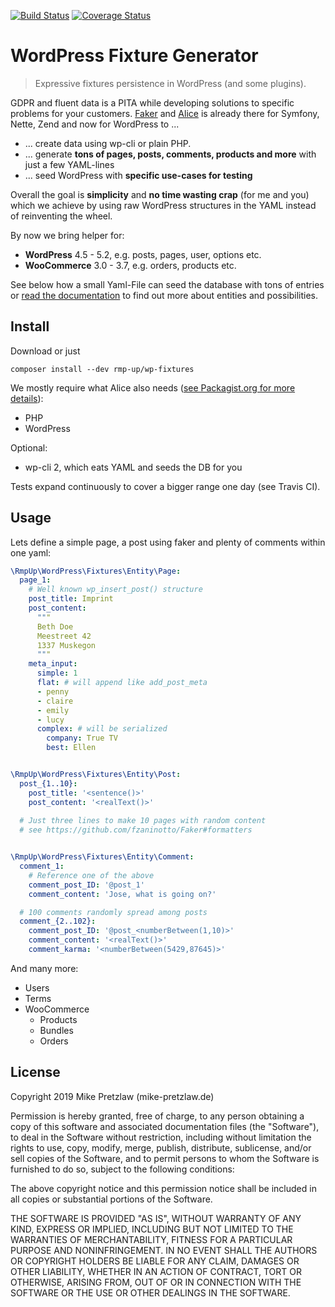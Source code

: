 [![Build Status](https://travis-ci.org/rmp-up/wp-fixtures.svg?branch=master)](https://travis-ci.org/rmp-up/wp-fixtures)
[![Coverage Status](https://coveralls.io/repos/github/rmp-up/wp-fixtures/badge.svg)](https://coveralls.io/github/rmp-up/wp-fixtures)

# WordPress Fixture Generator

> Expressive fixtures persistence in WordPress (and some plugins).

GDPR and fluent data is a PITA while developing solutions
to specific problems for your customers.
[Faker](https://github.com/fzaninotto/Faker)
and [Alice](https://github.com/nelmio/alice)
is already there for Symfony, Nette, Zend and now for WordPress to ...

* ... create data using wp-cli or plain PHP.
* ... generate **tons of pages, posts, comments, products
      and more** with just a few YAML-lines
* ... seed WordPress with **specific use-cases for testing**

Overall the goal is **simplicity** and **no time wasting crap** (for me and you)
which we achieve by using raw WordPress structures in the YAML instead of
reinventing the wheel.

By now we bring helper for:

* **WordPress** 4.5 - 5.2, e.g. posts, pages, user, options etc.
* **WooCommerce** 3.0 - 3.7, e.g. orders, products etc.

See below how a small Yaml-File can seed the database with tons of entries
or [read the documentation](https://github.com/rmp-up/wp-fixtures/releases)
to find out more about entities and possibilities.


## Install

Download or just

    composer install --dev rmp-up/wp-fixtures

We mostly require what Alice also needs
([see Packagist.org for more details](https://packagist.org/packages/rmp-up/wp-fixtures)):

* PHP
* WordPress

Optional:

* wp-cli 2, which eats YAML and seeds the DB for you

Tests expand continuously to cover a bigger range one day (see Travis CI).


## Usage

Lets define a simple page,
a post using faker
and plenty of comments within one yaml:

```yaml
\RmpUp\WordPress\Fixtures\Entity\Page:
  page_1:
    # Well known wp_insert_post() structure
    post_title: Imprint
    post_content:
      """
      Beth Doe
      Meestreet 42
      1337 Muskegon
      """
    meta_input:
      simple: 1
      flat: # will append like add_post_meta
      - penny
      - claire
      - emily
      - lucy
      complex: # will be serialized
        company: True TV
        best: Ellen


\RmpUp\WordPress\Fixtures\Entity\Post:
  post_{1..10}:
    post_title: '<sentence()>'
    post_content: '<realText()>'
      
  # Just three lines to make 10 pages with random content
  # see https://github.com/fzaninotto/Faker#formatters


\RmpUp\WordPress\Fixtures\Entity\Comment:
  comment_1:
    # Reference one of the above
    comment_post_ID: '@post_1'
    comment_content: 'Jose, what is going on?'

  # 100 comments randomly spread among posts
  comment_{2..102}:
    comment_post_ID: '@post_<numberBetween(1,10)>'
    comment_content: '<realText()>'
    comment_karma: '<numberBetween(5429,87645)>'
```

And many more:

* Users
* Terms
* WooCommerce
  * Products
  * Bundles
  * Orders

## License

Copyright 2019 Mike Pretzlaw (mike-pretzlaw.de)

Permission is hereby granted, free of charge,
to any person obtaining a copy of this software
and associated documentation files (the "Software"),
to deal in the Software without restriction,
including without limitation the rights to use, copy, modify, merge, publish,
distribute, sublicense, and/or sell copies of the Software,
and to permit persons to whom the Software is furnished to do so,
subject to the following conditions:

The above copyright notice and this permission notice shall be included
in all copies or substantial portions of the Software.

THE SOFTWARE IS PROVIDED "AS IS", WITHOUT WARRANTY OF ANY KIND,
EXPRESS OR IMPLIED,
INCLUDING BUT NOT LIMITED TO THE WARRANTIES OF MERCHANTABILITY,
FITNESS FOR A PARTICULAR PURPOSE AND NONINFRINGEMENT.
IN NO EVENT SHALL THE AUTHORS OR COPYRIGHT HOLDERS BE LIABLE FOR ANY CLAIM,
DAMAGES OR OTHER LIABILITY, WHETHER IN AN ACTION OF CONTRACT,
TORT OR OTHERWISE, ARISING FROM, OUT OF OR IN CONNECTION WITH THE SOFTWARE
OR THE USE OR OTHER DEALINGS IN THE SOFTWARE.
